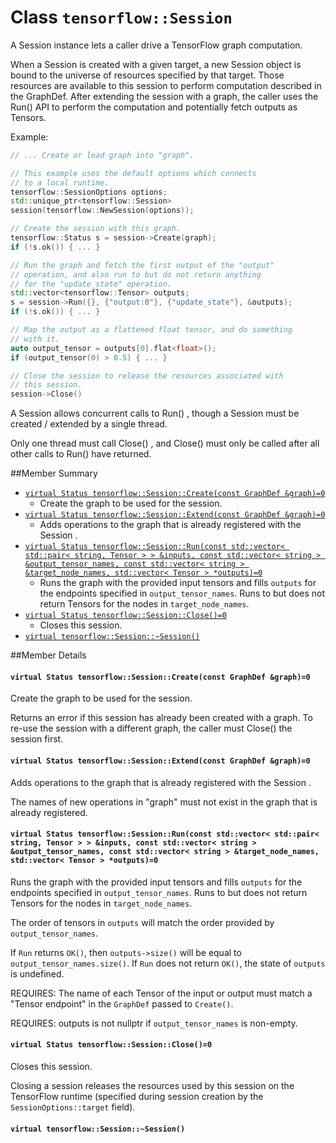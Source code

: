 # Class `tensorflow::Session` <a class="md-anchor" id="AUTOGENERATED-class--tensorflow--session-"></a>

A Session instance lets a caller drive a TensorFlow graph computation.

When a Session is created with a given target, a new Session object is bound to the universe of resources specified by that target. Those resources are available to this session to perform computation described in the GraphDef. After extending the session with a graph, the caller uses the Run() API to perform the computation and potentially fetch outputs as Tensors.

Example:

```c++ tensorflow::GraphDef graph;
// ... Create or load graph into "graph".

// This example uses the default options which connects
// to a local runtime.
tensorflow::SessionOptions options;
std::unique_ptr<tensorflow::Session>
session(tensorflow::NewSession(options));

// Create the session with this graph.
tensorflow::Status s = session->Create(graph);
if (!s.ok()) { ... }

// Run the graph and fetch the first output of the "output"
// operation, and also run to but do not return anything
// for the "update_state" operation.
std::vector<tensorflow::Tensor> outputs;
s = session->Run({}, {"output:0"}, {"update_state"}, &outputs);
if (!s.ok()) { ... }

// Map the output as a flattened float tensor, and do something
// with it.
auto output_tensor = outputs[0].flat<float>();
if (output_tensor(0) > 0.5) { ... }

// Close the session to release the resources associated with
// this session.
session->Close()

```

A Session allows concurrent calls to Run() , though a Session must be created / extended by a single thread.

Only one thread must call Close() , and Close() must only be called after all other calls to Run() have returned.

##Member Summary <a class="md-anchor" id="AUTOGENERATED-member-summary"></a>

* [`virtual Status tensorflow::Session::Create(const GraphDef &graph)=0`](#virtual_Status_tensorflow_Session_Create)
  * Create the graph to be used for the session.
* [`virtual Status tensorflow::Session::Extend(const GraphDef &graph)=0`](#virtual_Status_tensorflow_Session_Extend)
  * Adds operations to the graph that is already registered with the Session .
* [`virtual Status tensorflow::Session::Run(const std::vector< std::pair< string, Tensor > > &inputs, const std::vector< string > &output_tensor_names, const std::vector< string > &target_node_names, std::vector< Tensor > *outputs)=0`](#virtual_Status_tensorflow_Session_Run)
  * Runs the graph with the provided input tensors and fills `outputs` for the endpoints specified in `output_tensor_names`. Runs to but does not return Tensors for the nodes in `target_node_names`.
* [`virtual Status tensorflow::Session::Close()=0`](#virtual_Status_tensorflow_Session_Close)
  * Closes this session.
* [`virtual tensorflow::Session::~Session()`](#virtual_tensorflow_Session_Session)

##Member Details <a class="md-anchor" id="AUTOGENERATED-member-details"></a>

#### `virtual Status tensorflow::Session::Create(const GraphDef &graph)=0` <a class="md-anchor" id="virtual_Status_tensorflow_Session_Create"></a>

Create the graph to be used for the session.

Returns an error if this session has already been created with a graph. To re-use the session with a different graph, the caller must Close() the session first.

#### `virtual Status tensorflow::Session::Extend(const GraphDef &graph)=0` <a class="md-anchor" id="virtual_Status_tensorflow_Session_Extend"></a>

Adds operations to the graph that is already registered with the Session .

The names of new operations in "graph" must not exist in the graph that is already registered.

#### `virtual Status tensorflow::Session::Run(const std::vector< std::pair< string, Tensor > > &inputs, const std::vector< string > &output_tensor_names, const std::vector< string > &target_node_names, std::vector< Tensor > *outputs)=0` <a class="md-anchor" id="virtual_Status_tensorflow_Session_Run"></a>

Runs the graph with the provided input tensors and fills `outputs` for the endpoints specified in `output_tensor_names`. Runs to but does not return Tensors for the nodes in `target_node_names`.

The order of tensors in `outputs` will match the order provided by `output_tensor_names`.

If `Run` returns `OK()`, then `outputs->size()` will be equal to `output_tensor_names.size()`. If `Run` does not return `OK()`, the state of `outputs` is undefined.

REQUIRES: The name of each Tensor of the input or output must match a "Tensor endpoint" in the `GraphDef` passed to ` Create() `.

REQUIRES: outputs is not nullptr if `output_tensor_names` is non-empty.

#### `virtual Status tensorflow::Session::Close()=0` <a class="md-anchor" id="virtual_Status_tensorflow_Session_Close"></a>

Closes this session.

Closing a session releases the resources used by this session on the TensorFlow runtime (specified during session creation by the ` SessionOptions::target ` field).

#### `virtual tensorflow::Session::~Session()` <a class="md-anchor" id="virtual_tensorflow_Session_Session"></a>





